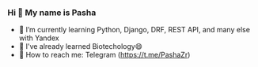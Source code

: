 ### Hi 👋 My name is Pasha
- 🌱 I’m currently learning Python, Django, DRF, REST API, and many else with Yandex
- :deciduous_tree: I've already learned Biotechology😄
- :leaves: How to reach me: Telegram (https://t.me/PashaZr)

<!--
**Palashnenkoff/Palashnenkoff** is a ✨ _special_ ✨ repository because its `README.md` (this file) appears on your GitHub profile.

Here are some ideas to get you started:

- 🔭 I’m currently working on ...
- 🌱 I’m currently learning ...
- 👯 I’m looking to collaborate on ...
- 🤔 I’m looking for help with ...
- 💬 Ask me about ...
- 📫 How to reach me: ...
- 😄 Pronouns: ...
- ⚡ Fun fact: ...
-->

